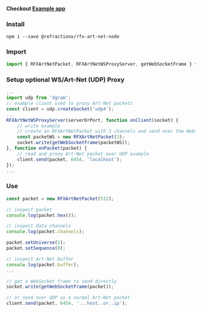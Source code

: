 #### Checkout [Example app](https://github.com/refractionx/rfx-art-net/tree/main/example)

### Install

```
npm i --save @refractionx/rfx-art-net-node
```

### Import
```javascript
import { RFXArtNetPacket, RFXArtNetWSProxyServer, getWebSocketFrame } from '@refractionx/rfx-art-net-node';
```

### Setup optional WS/Art-Net (UDP) Proxy
```javascript
...
import udp from 'dgram';
// example client used to proxy Art-Net packets
const client = udp.createSocket('udp4');
...
RFXArtNetWSProxyServer(serverOrPort, function onClient(socket) {
    // write example
    // create an RFXArtNetPacket with 3 channels and send over the WebSocket
    const packetWS = new RFXArtNetPacket(3);
    socket.write(getWebSocketFrame(packetWS));
}, function onPacket(packet) {
    // read and proxy Art-Net packet over UDP example
    client.send(packet, 6454, 'localhost');
});
...
```

### Use
```javascript
const packet = new RFXArtNetPacket(512);

// inspect packet
console.log(packet.hex());

// inspect data channels
console.log(packet.channels);

packet.setUniverse(1);
packet.setSequence(0);

// inspect Art-Net buffer
console.log(packet.buffer);
...

// get a WebSocket frame to send directly
socket.write(getWebSocketFrame(packet));

// or send over UDP as a normal Art-Net packet
client.send(packet, 6454, '...host..or..ip');
```
